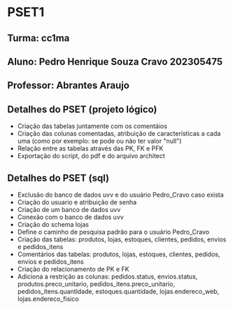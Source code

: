 # PSET1
## Turma: cc1ma
## Aluno: Pedro Henrique Souza Cravo 202305475
## Professor: Abrantes Araujo

## Detalhes do PSET (projeto lógico)
- Criação das tabelas juntamente com os comentáios
- Criação das colunas comentadas, atribuição de características a cada uma (como por exemplo: se pode ou não ter valor "null")
- Relação entre as tabelas através das PK, FK e PFK
- Exportação do script, do pdf e do arquivo architect

## Detalhes do PSET (sql)
- Exclusão do banco de dados uvv e do usuário Pedro_Cravo caso exista
- Criação do usuario e atribuição de senha
- Criação de um banco de dados uvv
- Conexão com o banco de dados uvv
- Criação do schema lojas
- Define o caminho de pesquisa padrão para o usuário Pedro_Cravo
- Criação das tabelas: produtos, lojas, estoques, clientes, pedidos, envios e pedidos_itens
- Comentários das tabelas: produtos, lojas, estoques, clientes, pedidos, envios e pedidos_itens
- Criação do relacionamento de PK e FK
- Adiciona a restrição as colunas: pedidos.status, envios.status, produtos.preco_unitario, pedidos_itens.preco_unitario, pedidos_itens.quantidade, estoques.quantidade, lojas.endereco_web, lojas.endereco_fisico
